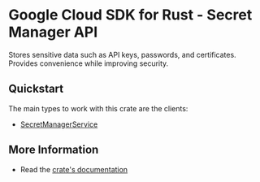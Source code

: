 # Google Cloud SDK for Rust - Secret Manager API

<!-- Code generated by sidekick. DO NOT EDIT. -->

Stores sensitive data such as API keys, passwords, and certificates.
Provides convenience while improving security.

## Quickstart

The main types to work with this crate are the clients:

* [SecretManagerService](https://docs.rs/secretmanager-golden-openapi/latest/secretmanager-golden-openapi/client/struct.SecretManagerService.html)

## More Information

* Read the [crate's documentation](https://docs.rs/secretmanager-golden-openapi/latest/secretmanager-golden-openapi)

